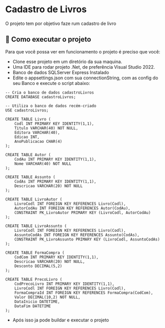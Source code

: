 # Cadastro de Livros

O projeto tem por objetivo faze rum cadastro de livro

## 🚀 Como executar o projeto

Para que você possa ver em funcionamento o projeto é preciso que você:
* Clone esse projeto em um diretório da sua maquina.
* Uma IDE para rodar projeto .Net, de preferência Visual Studio 2022.
* Banco de dados SQLServer Express Instalado
* Edite o appsettings.json com sua connectionString, com as config do seu Banco
   e execute o script abaixo:
```
-- Cria o banco de dados cadastroLivros
CREATE DATABASE cadastroLivros;

-- Utiliza o banco de dados recém-criado
USE cadastroLivros;

CREATE TABLE Livro (
    Codl INT PRIMARY KEY IDENTITY(1,1),
    Titulo VARCHAR(40) NOT NULL,
    Editora VARCHAR(40),
    Edicao INT,
    AnoPublicacao CHAR(4)
);

CREATE TABLE Autor (
    CodAu INT PRIMARY KEY IDENTITY(1,1),
    Nome VARCHAR(40) NOT NULL
);

CREATE TABLE Assunto (
    CodAs INT PRIMARY KEY IDENTITY(1,1),
    Descricao VARCHAR(20) NOT NULL
);

CREATE TABLE LivroAutor (
    LivroCodl INT FOREIGN KEY REFERENCES Livro(Codl),
    AutorCodAu INT FOREIGN KEY REFERENCES Autor(CodAu),
    CONSTRAINT PK_LivroAutor PRIMARY KEY (LivroCodl, AutorCodAu)
);

CREATE TABLE LivroAssunto (
    LivroCodl INT FOREIGN KEY REFERENCES Livro(Codl),
    AssuntoCodAs INT FOREIGN KEY REFERENCES Assunto(CodAs),
    CONSTRAINT PK_LivroAssunto PRIMARY KEY (LivroCodl, AssuntoCodAs)
);

CREATE TABLE FormaCompra (
    CodCom INT PRIMARY KEY IDENTITY(1,1),
    Descricao VARCHAR(20) NOT NULL,
    Desconto DECIMAL(5,2) 
);

CREATE TABLE PrecoLivro (
    CodPrecoLivro INT PRIMARY KEY IDENTITY(1,1),
    LivroCodl INT FOREIGN KEY REFERENCES Livro(Codl),
    FormaCompraId INT FOREIGN KEY REFERENCES FormaCompra(CodCom),
    Valor DECIMAL(10,2) NOT NULL,
    DataInicio DATETIME,
    DataFim DATETIME
);
```
* Após isso ja pode buildar e executar o projeto

